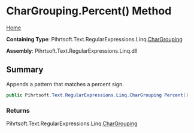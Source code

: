 # CharGrouping\.Percent\(\) Method

[Home](../../../../../../README.md)

**Containing Type**: Pihrtsoft\.Text\.RegularExpressions\.Linq\.[CharGrouping](../README.md)

**Assembly**: Pihrtsoft\.Text\.RegularExpressions\.Linq\.dll

## Summary

Appends a pattern that matches a percent sign\.

```csharp
public Pihrtsoft.Text.RegularExpressions.Linq.CharGrouping Percent()
```

### Returns

Pihrtsoft\.Text\.RegularExpressions\.Linq\.[CharGrouping](../README.md)

